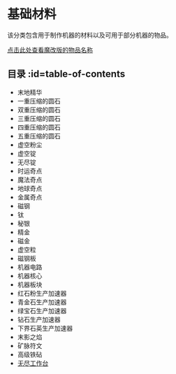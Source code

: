 # 基础材料

该分类包含用于制作机器的材料以及可用于部分机器的物品。

[点击此处查看魔改版的物品名称](./Materials-changed)

## 目录 :id=table-of-contents

- 末地精华
- 一重压缩的圆石
- 双重压缩的圆石
- 三重压缩的圆石
- 四重压缩的圆石
- 五重压缩的圆石
- 虚空粉尘
- 虚空锭
- 无尽锭
- 时运奇点
- 魔法奇点
- 地球奇点
- 金属奇点
- 磁钢
- 钛
- 秘银
- 精金
- 磁金
- 虚空粒
- 磁钢板
- 机器电路
- 机器核心
- 机器板块
- 红石粉生产加速器
- 青金石生产加速器
- 绿宝石生产加速器
- 钻石生产加速器
- 下界石英生产加速器
- 末影之焰
- 矿脉符文
- 高级铁砧
- [无尽工作台](./Infinity-Forge)